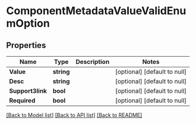 # ComponentMetadataValueValidEnumOption

## Properties
Name | Type | Description | Notes
------------ | ------------- | ------------- | -------------
**Value** | **string** |  | [optional] [default to null]
**Desc** | **string** |  | [optional] [default to null]
**Support3link** | **bool** |  | [optional] [default to null]
**Required** | **bool** |  | [optional] [default to null]

[[Back to Model list]](../README.md#documentation-for-models) [[Back to API list]](../README.md#documentation-for-api-endpoints) [[Back to README]](../README.md)



